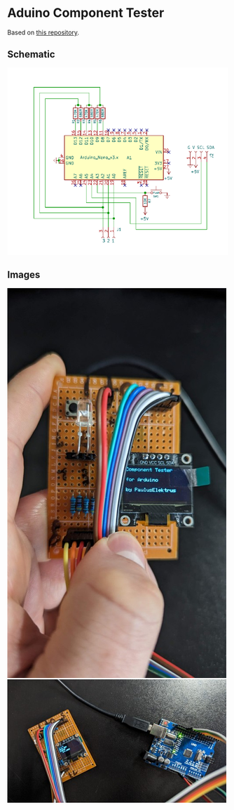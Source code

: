 # Aduino Component Tester

Based on [this repository](https://github.com/kubi48/TransistorTester-source).

## Schematic

![Schematic](images/Schematic.png)

## Images

![1](images/1.jpg)
![1](images/2.jpg)